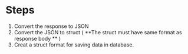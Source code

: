 # Steps 

1. Convert the response to JSON
2. Convert the JSON to  struct ( **The struct must have same format as response body ** )
3. Creat a struct format for saving data in database. 
